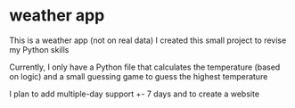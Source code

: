 # weather app

This is a weather app (not on real data)
I created this small project to revise my Python skills

Currently, I only have a Python file that calculates the temperature (based on logic) and a small guessing game to guess the highest temperature

I plan to add multiple-day support +- 7 days
and to create a website
